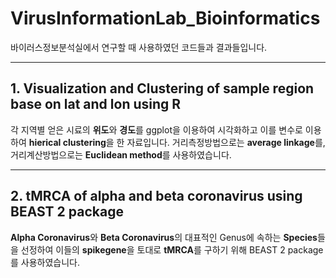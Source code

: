VirusInformationLab_Bioinformatics
====================================

바이러스정보분석실에서 연구할 때 사용하였던 코드들과 결과들입니다.

---------------------------------------------------------

 ## 1. Visualization and Clustering of sample region base on lat and lon using R

각 지역별 얻은 시료의 **위도**와 **경도**를 ggplot을 이용하여 시각화하고 이를 변수로 이용하여 **hierical clustering**을 한 자료입니다. 거리측정방법으로는 **average linkage**를, 거리계산방법으로는 **Euclidean method**를 사용하였습니다.

-----------------------------------------------------

 ## 2. tMRCA of alpha and beta coronavirus using BEAST 2 package

**Alpha Coronavirus**와 **Beta Coronavirus**의 대표적인 Genus에 속하는 **Species**들을 선정하여 이들의 **spikegene**을 토대로 **tMRCA**를 구하기 위해 BEAST 2 package를 사용하였습니다.

